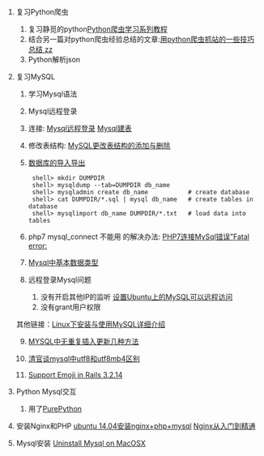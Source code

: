 ---
---
1. 复习Python爬虫
	1. 复习静觅的python[Python爬虫学习系列教程](http://cuiqingcai.com/1052.html)
	2. 结合另一篇对python爬虫经验总结的文章:[用python爬虫抓站的一些技巧总结 zz](http://www.pythonclub.org/python-network-application/observer-spider)
	3. Python解析json
	
2. 复习MySQL 
	1. 学习Mysql语法
	2. Mysql远程登录
	3. 连接: [Mysql远程登录](http://www.cnblogs.com/good_hans/archive/2010/03/29/1700046.html) [Mysql建表](http://www.runoob.com/mysql/mysql-create-tables.html)
	4. 修改表结构: [MySQL更改表结构的添加与删除](http://database.51cto.com/art/201005/201148.htm)
	5. [数据库的导入导出](https://dev.mysql.com/doc/refman/5.5/en/copying-databases.html)
			
		
			shell> mkdir DUMPDIR
			shell> mysqldump --tab=DUMPDIR db_name
			shell> mysqladmin create db_name           # create database
			shell> cat DUMPDIR/*.sql | mysql db_name   # create tables in database
			shell> mysqlimport db_name DUMPDIR/*.txt   # load data into tables
	
	6. php7 mysql_connect 不能用 的解决办法: [PHP7连接MySql错误”Fatal error: ](http://www.happy3w.com/2016/01/11/php7%E8%BF%9E%E6%8E%A5mysql%E9%94%99%E8%AF%AFfatal-error-uncaught-error-call-to-undefined-function-mysql_connect/)
	 
	7. [Mysql中基本数据类型](http://www.cnblogs.com/zbseoag/archive/2013/03/19/2970004.html)
	 
	8. 远程登录Mysql问题

	 	1. 没有开启其他IP的监听 [设置Ubuntu上的MySQL可以远程访问](http://blog.csdn.net/mydeman/article/details/3847695)
	 	2. 没有grant用户权限

	 其他链接：[Linux下安装与使用MySQL详细介绍](http://www.jb51.net/article/40975.htm)

	9. [MYSQL中无重复插入更新几种方法](http://www.360doc.com/content/14/0621/19/9200790_388653458.shtml)

	10. [清官谈mysql中utf8和utf8mb4区别](http://ourmysql.com/archives/1402)

	11. [Support Emoji in Rails 3.2.14](http://mumaren.me/blog/2013/11/27/support-emoji-in-rails-3-dot-2-14/)

3. Python Mysql交互
	1. 用了[PurePython](https://github.com/PyMySQL/PyMySQL)

4. 安装Nginx和PHP
	[ubuntu 14.04安装nginx+php+mysql](http://www.cnblogs.com/helinfeng/p/4219051.html)
	[Nginx从入门到精通](http://tengine.taobao.org/book/)


5. Mysql安装
	[Uninstall Mysql on MacOSX](http://community.jaspersoft.com/wiki/uninstall-mysql-mac-os-x)

